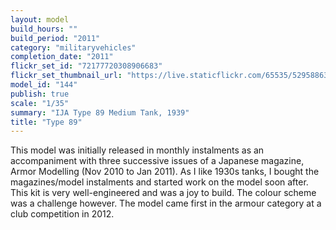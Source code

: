 ```yaml
---
layout: model
build_hours: ""
build_period: "2011"
category: "militaryvehicles"
completion_date: "2011"
flickr_set_id: "72177720308906683"
flickr_set_thumbnail_url: "https://live.staticflickr.com/65535/52958863453_24f3ee8b56_m.jpg"
model_id: "144"
publish: true
scale: "1/35"
summary: "IJA Type 89 Medium Tank, 1939"
title: "Type 89"
---
```


This model was initially released in monthly instalments as an accompaniment with three successive issues of a Japanese magazine, Armor Modelling (Nov 2010 to Jan 2011). As I like 1930s tanks, I bought the magazines/model instalments and started work on the model soon after. This kit is very well-engineered and was a joy to build. The colour scheme was a challenge however. The model came first in the armour category at a club competition in 2012. 
